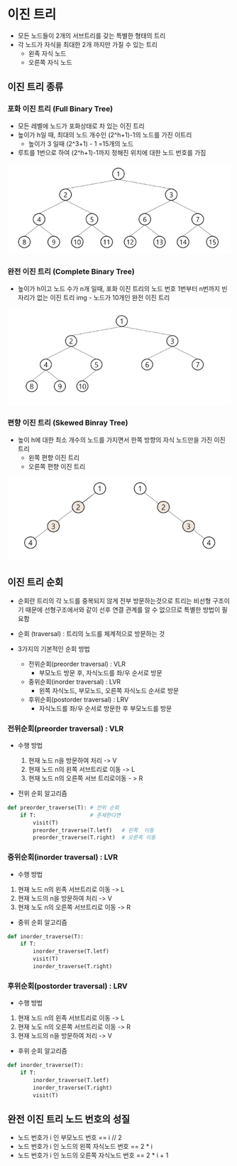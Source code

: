 # 이진 트리
- 모든 노드들이 2개의 서브트리를 갖는 특별한 형태의 트리
- 각 노드가 자식을 최대한 2개 까지만 가질 수 있는 트리 
    - 왼족 자식 노드
    - 오른쪽 자식 노드
    
## 이진 트리 종류
### 포화 이진 트리 (Full Binary Tree)
- 모든 레벨에 노드가 포화상태로 차 있는 이진 트리
- 높이가 h일 때, 최대의 노드 개수인 (2^h+1)-1의 노드를 가진 이트리
  - 높이가 3 일때 (2^3+1) - 1 =15개의 노드 
- 루트를 1번으로 하여 (2^h+1)-1까지 정해진 위치에 대한 노드 번호를 가짐

![img.png](img_for_Python/Fullbinarytree.png)
  
### 완전 이진 트리 (Complete Binary Tree)
- 높이가 h이고 노드 수가 n개 일때, 포화 이진 트리의 노드 번호 1번부터 n번까지 빈 자리가 없는 이진 트리
img - 노드가 10개인 완전 이진 트리
  
![img.png](img_for_Python/Completebinarytree.png)

### 편향 이진 트리 (Skewed Binray Tree)
- 높이 h에 대한 최소 개수의 노드를 가지면서 한쪽 방향의 자식 노드만을 가진 이진 트리
  - 왼쪽 편향 이진 트리
  - 오른쪽 편향 이진 트리
  
![img.png](img_for_Python/Skewedbinraytree.png)

## 이진 트리 순회
- 순회란 트리의 각 노드를 중복되지 않게 전부 방문하는것으로 트리는 비선형 구조이기 때문에 선형구조에서와 같이 선후 연결 관계를 알 수 없으므로 특별한 방법이 필요함

- 순회 (traversal) : 트리의 노드를 체계적으로 방문하는 것
- 3가지의 기본적인 순회 방법
  - 전위순회(preorder traversal) : VLR
    - 부모노드 방문 후, 자식노드를 좌/우 순서로 방문
  - 중위순회(inorder traversal) : LVR
    - 왼쪽 자식노드, 부모노드, 오른쪽 자식노드 순서로 방문
  - 후위순회(postorder traversal) : LRV
    - 자식노드를 좌/우 순서로 방문한 후 부모노드를 방문
  
### 전위순회(preorder traversal) : VLR
- 수행 방법
  1) 현재 노드 n을 방문하여 처리 -> V
  2) 현재 노드 n의 왼쪽 서브트리로 이동 -> L
  3) 현재 노드 n의 오른쪽 서브 트리로이동 - > R
  
- 전위 순회 알고리즘
```python
def preorder_traverse(T): # 전위 순회
    if T:                 # 존재한다면
        visit(T)
        preorder_traverse(T.letf)   # 왼쪽  이동
        preorder_traverse(T.right)  # 오른족 이동
```

### 중위순회(inorder traversal) : LVR
- 수행 방법
 1) 현재 노드 n의 왼족 서브트리로 이동 -> L
 2) 현재 노드의 n을 방문하여 처리 -> V
 3) 현재 노도 n의 오른쪽 서브트리로 이동 -> R

- 중위 순회 알고리즘
```python
def inorder_traverse(T):
    if T:
        inorder_traverse(T.letf)
        visit(T)
        inorder_traverse(T.right)
```

### 후위순회(postorder traversal) : LRV
- 수행 방법
 1) 현재 노드 n의 왼족 서브트리로 이동 -> L
 2) 현재 노도 n의 오른쪽 서브트리로 이동 -> R
 3) 현재 노드의 n을 방문하여 처리 -> V

- 후위 순회 알고리즘
```python
def inorder_traverse(T):
    if T:
        inorder_traverse(T.letf)
        inorder_traverse(T.right)
        visit(T)
```

## 완전 이진 트리 노드 번호의 성질
- 노드 번호가 i 인 부모노드 번호 == i // 2
- 노드 번호가 i 인 노드의 왼쪽 자식노드 번호 == 2 * i
- 노드 번호가 i 인 노드의 오른쪽 자식노드 번호 == 2 * i + 1

